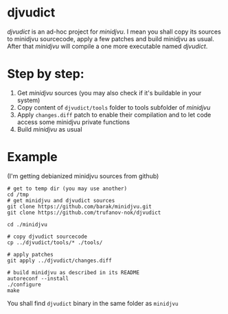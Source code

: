# djvudict

*djvudict* is an ad-hoc project for *minidjvu*. I mean you shall copy its sources to minidjvu sourcecode, apply a few patches and build minidjvu as usual. After that *minidjvu* will compile a one more executable named *djvudict*.

# Step by step:
1. Get *minidjvu* sources (you may also check if it's buildable in your system)
2. Copy content of `djvudict/tools` folder to tools subfolder of *minidjvu*
3. Apply `changes.diff` patch to enable their compilation and to let code access some minidjvu private functions
5. Build *minidjvu* as usual

# Example
(I'm getting debianized minidjvu sources from github)
```
# get to temp dir (you may use another)
cd /tmp
# get minidjvu and djvudict sources
git clone https://github.com/barak/minidjvu.git
git clone https://github.com/trufanov-nok/djvudict

cd ./minidjvu

# copy djvudict sourcecode
cp ../djvudict/tools/* ./tools/

# apply patches
git apply ../djvudict/changes.diff

# build minidjvu as described in its README
autoreconf --install
./configure
make
```

You shall find `djvudict` binary in the same folder as `minidjvu`
